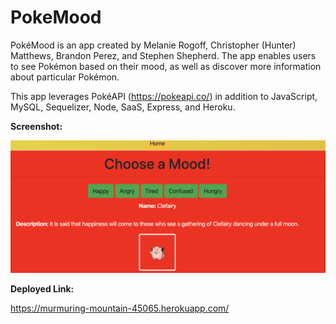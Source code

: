 # PokeMood
PokéMood is an app created by Melanie Rogoff, Christopher (Hunter) Matthews, Brandon Perez, and Stephen Shepherd. The app enables users to see Pokémon based on their mood, as well as discover more information about particular Pokémon. 

This app leverages PokéAPI (https://pokeapi.co/) in addition to JavaScript, MySQL, Sequelizer, Node, SaaS, Express, and Heroku. 

**Screenshot:**

![Demo](demo.png)

**Deployed Link:**

https://murmuring-mountain-45065.herokuapp.com/
